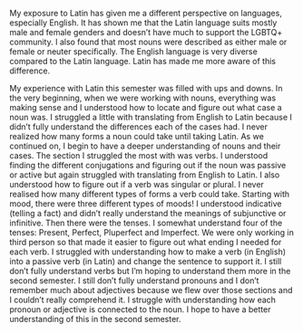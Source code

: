 My exposure to Latin has given me a different perspective on languages, especially English. It has shown me that the Latin language suits mostly male and female genders and doesn’t have much to support the LGBTQ+ community. I also found that most nouns were described as either male or female or neuter specifically. The English language is very diverse compared to the Latin language. Latin has made me more aware of this difference.

My experience with Latin this semester was filled with ups and downs. In the very beginning, when we were working with nouns, everything was making sense and I understood how to locate and figure out what case a noun was. I struggled a little with translating from English to Latin because I didn’t fully understand the differences each of the cases had. I never realized how many forms a noun could take until taking Latin. As we continued on, I begin to have a deeper understanding of nouns and their cases. The section I struggled the most with was verbs. I understood finding the different conjugations and figuring out if the noun was passive or active but again struggled with translating from English to Latin. I also understood how to figure out if a verb was singular or plural. I never realised how many different types of forms a verb could take. Starting with mood, there were three different types of moods! I understood indicative (telling a fact) and didn’t really understand the meanings of subjunctive or infinitive. Then there were the tenses. I somewhat understand four of the tenses: Present, Perfect, Pluperfect and Imperfect. We were only working in third person so that made it easier to figure out what ending I needed for each verb.  I struggled with understanding how to make a verb (in English) into a passive verb (in Latin) and change the sentence to support it. I still don’t fully understand verbs but I’m hoping to understand them more in the second semester. I still don’t fully understand pronouns and I don’t remember much about adjectives because we flew over those sections and I couldn’t really comprehend it. I struggle with understanding how each pronoun or adjective is connected to the noun. I hope to have a better understanding of this in the second semester.


